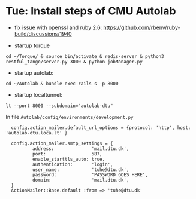 # Tue: Install steps of CMU Autolab

- fix issue with openssl and ruby 2.6:  https://github.com/rbenv/ruby-build/discussions/1940

- startup torque
```
cd ~/Torque/ & source bin/activate & redis-server & python3 restful_tango/server.py 3000 & python jobManager.py
```

- startup autolab:
```
cd ~/Autolab & bundle exec rails s -p 8000
```

- startup localtunnel:
```
lt --port 8000 --subdomain="autolab-dtu"
```

In file `Autolab/config/environments/development.py`
```
  config.action_mailer.default_url_options = {protocol: 'http', host: 'autolab-dtu.loca.lt' }

  config.action_mailer.smtp_settings = {
          address:              'mail.dtu.dk',
          port:                 587,
          enable_starttls_auto: true,
          authentication:       'login',
          user_name:            'tuhe@dtu.dk',
          password:             'PASSWORD GOES HERE',
          domain:               'mail.dtu.dk',
  }
  ActionMailer::Base.default :from => 'tuhe@dtu.dk'
```
